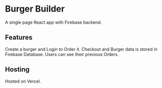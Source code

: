 # Burger Builder
A single page React app with Firebase backend.

## Features
Create a burger and Login to Order it.
Checkout and Burger data is stored in Firebase Database.
Users can see their previous Orders.

## Hosting
Hosted on Vercel.
